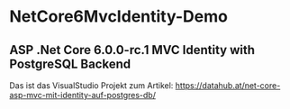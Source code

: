 # NetCore6MvcIdentity-Demo
## ASP .Net Core 6.0.0-rc.1 MVC Identity with PostgreSQL Backend 

Das ist das VisualStudio Projekt zum Artikel: https://datahub.at/net-core-asp-mvc-mit-identity-auf-postgres-db/
